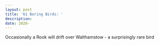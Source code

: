 ```yaml
---
layout: post
title: '61 Boring Birds: '
description:
date: 2020-
---
```


Occasionally a Rook will drift over Walthamstow - a surprisingly rare bird
